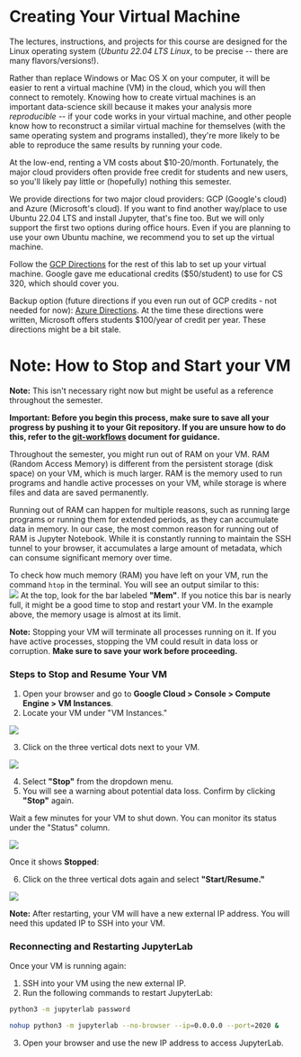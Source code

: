 # Creating Your Virtual Machine

The lectures, instructions, and projects for this course are designed
for the Linux operating system (*Ubuntu 22.04 LTS Linux*, to be
precise -- there are many flavors/versions!).

Rather than replace Windows or Mac OS X on your computer, it will be
easier to rent a virtual machine (VM) in the cloud, which you will
then connect to remotely.  Knowing how to create virtual machines is
an important data-science skill because it makes your analysis more
*reproducible* -- if your code works in your virtual machine, and
other people know how to reconstruct a similar virtual machine for
themselves (with the same operating system and programs installed),
they're more likely to be able to reproduce the same results by
running your code.

At the low-end, renting a VM costs about $10-20/month.  Fortunately,
the major cloud providers often provide free credit for students and
new users, so you'll likely pay little or (hopefully) nothing this
semester.

We provide directions for two major cloud providers: GCP (Google's
cloud) and Azure (Microsoft's cloud).  If you want to find another
way/place to use Ubuntu 22.04 LTS and install Jupyter, that's fine
too. But we will only support the first
two options during office hours. Even if you are planning to use
your own Ubuntu machine, we recommend you to set up the virtual machine.

Follow the [GCP Directions](gcp/README.md) for the rest of this lab to set up your
virtual machine. Google gave me educational
credits ($50/student) to use for CS 320, which should cover you. 

Backup option (future directions if you even run out of GCP credits - not needed for now): 
[Azure Directions](azure/README.md).  At the time these directions
were written, Microsoft offers students $100/year of credit per year.
These directions might be a bit stale.

# **Note:** How to Stop and Start your VM

**Note:** This isn't necessary right now but might be useful as a reference throughout the semester.

**Important: Before you begin this process, make sure to save all your progress by pushing it to your Git repository. If you are unsure how to do this, refer to the [git-workflows](../../git-workflows/README.md) document for guidance.**

Throughout the semester, you might run out of RAM on your VM. RAM (Random Access Memory) is different from the persistent storage (disk space) on your VM, which is much larger. RAM is the memory used to run programs and handle active processes on your VM, while storage is where files and data are saved permanently.

Running out of RAM can happen for multiple reasons, such as running large programs or running them for extended periods, as they can accumulate data in memory. In our case, the most common reason for running out of RAM is Jupyter Notebook. While it is constantly running to maintain the SSH tunnel to your browser, it accumulates a large amount of metadata, which can consume significant memory over time.

To check how much memory (RAM) you have left on your VM, run the command `htop` in the terminal. You will see an output similar to this:  
<img src="img/htop.png"/>
At the top, look for the bar labeled **"Mem"**. If you notice this bar is nearly full, it might be a good time to stop and restart your VM. In the example above, the memory usage is almost at its limit.

**Note:** Stopping your VM will terminate all processes running on it. If you have active processes, stopping the VM could result in data loss or corruption. **Make sure to save your work before proceeding.**

### Steps to Stop and Resume Your VM

1. Open your browser and go to **Google Cloud > Console > Compute Engine > VM Instances**.
2. Locate your VM under "VM Instances."

<img src="img/vm.png"/>

3. Click on the three vertical dots next to your VM.

<img src="img/options_stop.png"/>

4. Select **"Stop"** from the dropdown menu.
5. You will see a warning about potential data loss. Confirm by clicking **"Stop"** again.

Wait a few minutes for your VM to shut down. You can monitor its status under the "Status" column.

<img src="img/stop.png"/>

Once it shows **Stopped**:

6. Click on the three vertical dots again and select **"Start/Resume."**  

<img src="img/options_start.png"/>

**Note:** After restarting, your VM will have a new external IP address. You will need this updated IP to SSH into your VM.

### Reconnecting and Restarting JupyterLab

Once your VM is running again:

1. SSH into your VM using the new external IP.
2. Run the following commands to restart JupyterLab:

```bash
python3 -m jupyterlab password
```

```bash
nohup python3 -m jupyterlab --no-browser --ip=0.0.0.0 --port=2020 &
```

3. Open your browser and use the new IP address to access JupyterLab.
